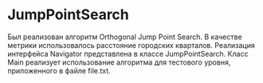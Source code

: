 # JumpPointSearch
Был реализован алгоритм Orthogonal Jump Point Search.
В качестве метрики использовалось расстояние городских кварталов.
Реализация интерфейса Navigator представлена в классе JumpPointSearch.
Класс Main реализует использование алгоритма для тестового уровня, приложенного в файле file.txt.
